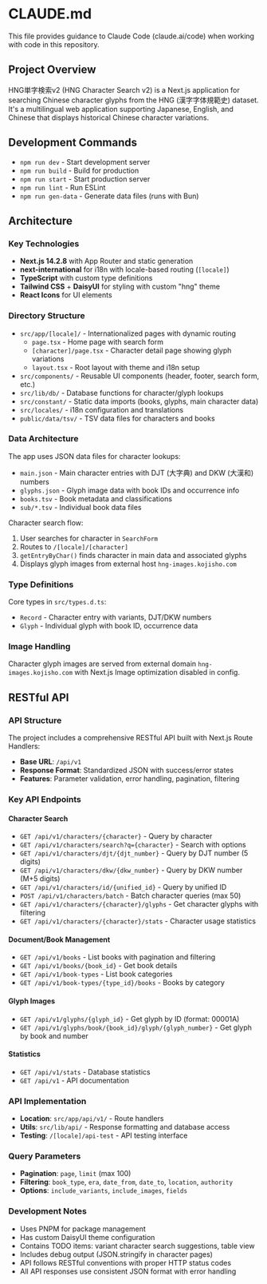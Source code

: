 # CLAUDE.md

This file provides guidance to Claude Code (claude.ai/code) when working with code in this repository.

## Project Overview

HNG単字検索v2 (HNG Character Search v2) is a Next.js application for searching Chinese character glyphs from the HNG (漢字字体規範史) dataset. It's a multilingual web application supporting Japanese, English, and Chinese that displays historical Chinese character variations.

## Development Commands

- `npm run dev` - Start development server
- `npm run build` - Build for production  
- `npm run start` - Start production server
- `npm run lint` - Run ESLint
- `npm run gen-data` - Generate data files (runs with Bun)

## Architecture

### Key Technologies
- **Next.js 14.2.8** with App Router and static generation
- **next-international** for i18n with locale-based routing (`[locale]`)
- **TypeScript** with custom type definitions
- **Tailwind CSS** + **DaisyUI** for styling with custom "hng" theme
- **React Icons** for UI elements

### Directory Structure

- `src/app/[locale]/` - Internationalized pages with dynamic routing
  - `page.tsx` - Home page with search form
  - `[character]/page.tsx` - Character detail page showing glyph variations
  - `layout.tsx` - Root layout with theme and i18n setup
- `src/components/` - Reusable UI components (header, footer, search form, etc.)
- `src/lib/db/` - Database functions for character/glyph lookups
- `src/constant/` - Static data imports (books, glyphs, main character data)
- `src/locales/` - i18n configuration and translations
- `public/data/tsv/` - TSV data files for characters and books

### Data Architecture

The app uses JSON data files for character lookups:
- `main.json` - Main character entries with DJT (大字典) and DKW (大漢和) numbers
- `glyphs.json` - Glyph image data with book IDs and occurrence info
- `books.tsv` - Book metadata and classifications
- `sub/*.tsv` - Individual book data files

Character search flow:
1. User searches for character in `SearchForm`
2. Routes to `/[locale]/[character]` 
3. `getEntryByChar()` finds character in main data and associated glyphs
4. Displays glyph images from external host `hng-images.kojisho.com`

### Type Definitions

Core types in `src/types.d.ts`:
- `Record` - Character entry with variants, DJT/DKW numbers
- `Glyph` - Individual glyph with book ID, occurrence data

### Image Handling  

Character glyph images are served from external domain `hng-images.kojisho.com` with Next.js Image optimization disabled in config.

## RESTful API

### API Structure

The project includes a comprehensive RESTful API built with Next.js Route Handlers:

- **Base URL**: `/api/v1`
- **Response Format**: Standardized JSON with success/error states
- **Features**: Parameter validation, error handling, pagination, filtering

### Key API Endpoints

#### Character Search
- `GET /api/v1/characters/{character}` - Query by character
- `GET /api/v1/characters/search?q={character}` - Search with options
- `GET /api/v1/characters/djt/{djt_number}` - Query by DJT number (5 digits)
- `GET /api/v1/characters/dkw/{dkw_number}` - Query by DKW number (M+5 digits)
- `GET /api/v1/characters/id/{unified_id}` - Query by unified ID
- `POST /api/v1/characters/batch` - Batch character queries (max 50)
- `GET /api/v1/characters/{character}/glyphs` - Get character glyphs with filtering
- `GET /api/v1/characters/{character}/stats` - Character usage statistics

#### Document/Book Management
- `GET /api/v1/books` - List books with pagination and filtering
- `GET /api/v1/books/{book_id}` - Get book details
- `GET /api/v1/book-types` - List book categories
- `GET /api/v1/book-types/{type_id}/books` - Books by category

#### Glyph Images
- `GET /api/v1/glyphs/{glyph_id}` - Get glyph by ID (format: 00001A)
- `GET /api/v1/glyphs/book/{book_id}/glyph/{glyph_number}` - Get glyph by book and number

#### Statistics
- `GET /api/v1/stats` - Database statistics
- `GET /api/v1` - API documentation

### API Implementation

- **Location**: `src/app/api/v1/` - Route handlers
- **Utils**: `src/lib/api/` - Response formatting and database access
- **Testing**: `/[locale]/api-test` - API testing interface

### Query Parameters

- **Pagination**: `page`, `limit` (max 100)
- **Filtering**: `book_type`, `era`, `date_from`, `date_to`, `location`, `authority`
- **Options**: `include_variants`, `include_images`, `fields`

### Development Notes

- Uses PNPM for package management
- Has custom DaisyUI theme configuration 
- Contains TODO items: variant character search suggestions, table view
- Includes debug output (JSON.stringify in character pages)
- API follows RESTful conventions with proper HTTP status codes
- All API responses use consistent JSON format with error handling